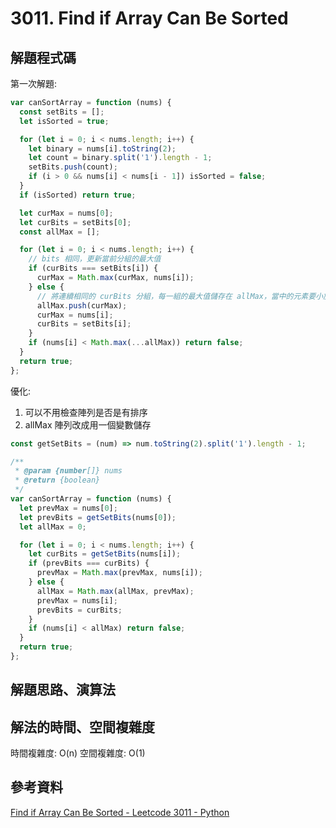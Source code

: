 # 3011. Find if Array Can Be Sorted

## 解題程式碼

第一次解題:

```javascript
var canSortArray = function (nums) {
  const setBits = [];
  let isSorted = true;

  for (let i = 0; i < nums.length; i++) {
    let binary = nums[i].toString(2);
    let count = binary.split('1').length - 1;
    setBits.push(count);
    if (i > 0 && nums[i] < nums[i - 1]) isSorted = false;
  }
  if (isSorted) return true;

  let curMax = nums[0];
  let curBits = setBits[0];
  const allMax = [];

  for (let i = 0; i < nums.length; i++) {
    // bits 相同，更新當前分組的最大值
    if (curBits === setBits[i]) {
      curMax = Math.max(curMax, nums[i]);
    } else {
      // 將連續相同的 curBits 分組，每一組的最大值儲存在 allMax，當中的元素要小於之後的所有元素
      allMax.push(curMax);
      curMax = nums[i];
      curBits = setBits[i];
    }
    if (nums[i] < Math.max(...allMax)) return false;
  }
  return true;
};
```

優化:

1. 可以不用檢查陣列是否是有排序
2. allMax 陣列改成用一個變數儲存

```javascript
const getSetBits = (num) => num.toString(2).split('1').length - 1;

/**
 * @param {number[]} nums
 * @return {boolean}
 */
var canSortArray = function (nums) {
  let prevMax = nums[0];
  let prevBits = getSetBits(nums[0]);
  let allMax = 0;

  for (let i = 0; i < nums.length; i++) {
    let curBits = getSetBits(nums[i]);
    if (prevBits === curBits) {
      prevMax = Math.max(prevMax, nums[i]);
    } else {
      allMax = Math.max(allMax, prevMax);
      prevMax = nums[i];
      prevBits = curBits;
    }
    if (nums[i] < allMax) return false;
  }
  return true;
};
```

## 解題思路、演算法

## 解法的時間、空間複雜度

時間複雜度: O(n)
空間複雜度: O(1)

## 參考資料

[Find if Array Can Be Sorted - Leetcode 3011 - Python](https://youtu.be/OpOPUeGFjxE)
